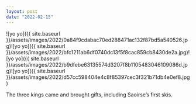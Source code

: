 ```yaml
---
layout: post
date: "2022-02-15"
---
```


![yo yo]({{ site.baseurl }}/assets/images/2022/0a84f9cdabac70ed288471ac132f87bd5a540526.jpg)![yo yo]({{ site.baseurl }}/assets/images/2022/bfc1211ab6df0740dc13f5f8cac859cb8430de2a.jpg)![yo yo]({{ site.baseurl }}/assets/images/2022/b9dfebe63135574d3207f8b1105483046109086d.jpg)![yo yo]({{ site.baseurl }}/assets/images/2022/d57cc598404e4c8f85397cec3f321b71db4e0ef8.jpg)

The three kings came and brought gifts, including Saoirse’s first skis.

